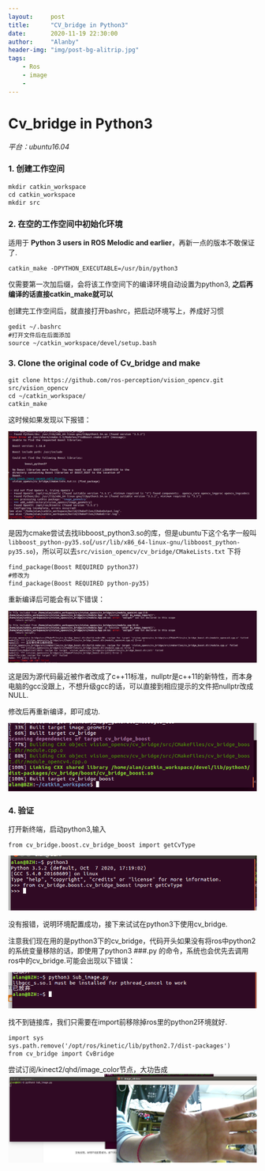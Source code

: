 ```yaml
---
layout:     post
title:      "CV_bridge in Python3"
date:       2020-11-19 22:30:00
author:     "Alanby"
header-img: "img/post-bg-alitrip.jpg"
tags:
    - Ros
    - image
    - 
---
```



# Cv_bridge in Python3

*平台：ubuntu16.04*


### 1.  创建工作空间

```
mkdir catkin_workspace
cd catkin_workspace
mkdir src  
```


### 2. 在空的工作空间中初始化环境

适用于 **Python 3 users in ROS Melodic and earlier**，再新一点的版本不敢保证了.

```
catkin_make -DPYTHON_EXECUTABLE=/usr/bin/python3
```

仅需要第一次加后缀，会将该工作空间下的编译环境自动设置为python3, **之后再编译的话直接catkin_make就可以**

创建完工作空间后，就直接打开bashrc，把启动环境写上，养成好习惯

```
gedit ~/.bashrc
#打开文件后在后面添加
source ~/catkin_workspace/devel/setup.bash
```




###  3. Clone the original code of Cv_bridge and make

```
git clone https://github.com/ros-perception/vision_opencv.git src/vision_opencv
cd ~/catkin_workspace/
catkin_make
```

这时候如果发现以下报错：

![image](https://github.com/Alanaab/Alanaab.github.io/raw/master/img/cv_bridge_err01.png)

是因为cmake尝试去找libboost_python3.so的库，但是ubuntu下这个名字一般叫`libboost_python-py35.so`(`/usr/lib/x86_64-linux-gnu/libboost_python-py35.so`)，所以可以去`src/vision_opencv/cv_bridge/CMakeLists.txt` 下将

```
find_package(Boost REQUIRED python37)
#修改为
find_package(Boost REQUIRED python-py35)
```



重新编译后可能会有以下错误：

![image](https://github.com/Alanaab/Alanaab.github.io/raw/master/img/cv_beidge_err02.png)

这是因为源代码最近被作者改成了c++11标准，nullptr是c++11的新特性，而本身电脑的gcc没跟上，不想升级gcc的话，可以直接到相应提示的文件把nullptr改成NULL.

修改后再重新编译，即可成功.

![image](https://github.com/Alanaab/Alanaab.github.io/raw/master/img/cv_bridge_err03.png)


###  4. 验证

打开新终端，启动python3,输入

```
from cv_bridge.boost.cv_bridge_boost import getCvType
```

![image](https://github.com/Alanaab/Alanaab.github.io/raw/master/img/cv_bridge_err04.png)

没有报错，说明环境配置成功，接下来试试在python3下使用cv_bridge.

注意我们现在用的是python3下的cv_bridge，代码开头如果没有将ros中python2的系统变量移除的话，即使用了python3  ###.py 的命令，系统也会优先去调用ros中的cv_bridge.可能会出现以下错误：

![image](https://github.com/Alanaab/Alanaab.github.io/raw/master/img/cv_bridge_err05.png)

找不到链接库，我们只需要在import前移除掉ros里的python2环境就好.

```
import sys
sys.path.remove('/opt/ros/kinetic/lib/python2.7/dist-packages')
from cv_bridge import CvBridge
```



尝试订阅/kinect2/qhd/image_color节点，大功告成
![image](https://github.com/Alanaab/Alanaab.github.io/raw/master/img/cv_bridge.png)



